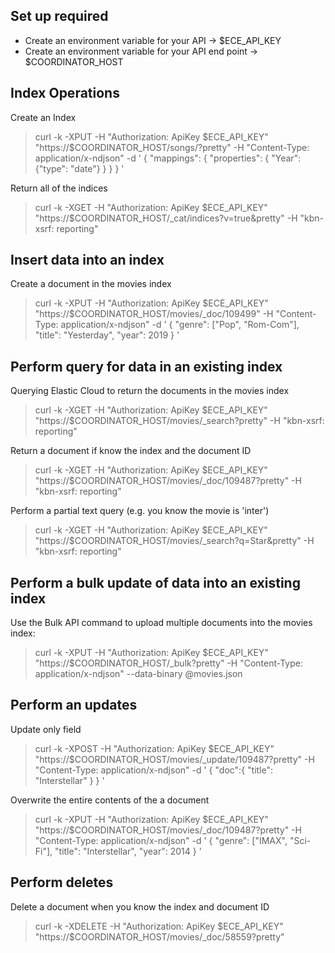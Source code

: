 
## Set up required
* Create an environment variable for your API -> $ECE_API_KEY
* Create an environment variable for your API end point -> $COORDINATOR_HOST

## Index Operations

Create an Index
>curl -k -XPUT -H "Authorization: ApiKey $ECE_API_KEY" "https://$COORDINATOR_HOST/songs/?pretty" -H "Content-Type: application/x-ndjson" -d '
{
  "mappings": {
    "properties": {
      "Year": {"type": "date"}
    }
  }
}
'

Return all of the indices
>curl -k -XGET -H "Authorization: ApiKey $ECE_API_KEY" "https://$COORDINATOR_HOST/_cat/indices?v=true&pretty" -H "kbn-xsrf: reporting"

## Insert data into an index

Create a document in the movies index
>curl -k -XPUT -H "Authorization: ApiKey $ECE_API_KEY" "https://$COORDINATOR_HOST/movies/_doc/109499" -H "Content-Type: application/x-ndjson" -d '
{
  "genre": ["Pop", "Rom-Com"],
  "title": "Yesterday",
  "year": 2019
}
'

## Perform query for data in an existing index 

Querying Elastic Cloud to return the documents in the movies index
> curl -k -XGET -H "Authorization: ApiKey $ECE_API_KEY" "https://$COORDINATOR_HOST/movies/_search?pretty" -H "kbn-xsrf: reporting"

Return a document if know the index and the document ID
> curl -k -XGET -H "Authorization: ApiKey $ECE_API_KEY" "https://$COORDINATOR_HOST/movies/_doc/109487?pretty" -H "kbn-xsrf: reporting"

Perform a partial text query (e.g. you know the movie is 'inter')
>curl -k -XGET -H "Authorization: ApiKey $ECE_API_KEY" "https://$COORDINATOR_HOST/movies/_search?q=Star&pretty" -H "kbn-xsrf: reporting"


## Perform a bulk update of data into an existing index 

Use the Bulk API command to upload multiple documents into the movies index:
> curl -k -XPUT -H "Authorization: ApiKey $ECE_API_KEY" "https://$COORDINATOR_HOST/_bulk?pretty" -H "Content-Type: application/x-ndjson" --data-binary @movies.json


## Perform an updates 
Update only field
>curl -k -XPOST -H "Authorization: ApiKey $ECE_API_KEY" "https://$COORDINATOR_HOST/movies/_update/109487?pretty" -H "Content-Type: application/x-ndjson" -d '
{
    "doc":{
        "title": "Interstellar"
    }
}
'

Overwrite the entire contents of the a document
>curl -k -XPUT -H "Authorization: ApiKey $ECE_API_KEY" "https://$COORDINATOR_HOST/movies/_doc/109487?pretty" -H "Content-Type: application/x-ndjson" -d '
{
    "genre": ["IMAX", "Sci-Fi"],
    "title": "Interstellar",
    "year": 2014
}
'

## Perform deletes

Delete a document when you know the index and document ID
> curl -k -XDELETE -H "Authorization: ApiKey $ECE_API_KEY" "https://$COORDINATOR_HOST/movies/_doc/58559?pretty"


